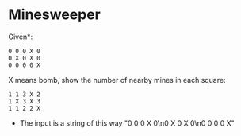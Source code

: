 Minesweeper
===========

Given*:

	0 0 0 X 0 
	0 X 0 X 0 
	0 0 0 0 X 

X means bomb, show the number of nearby mines in each square:

  	1 1 3 X 2 
	1 X 3 X 3 
	1 1 2 2 X 


* The input is a string of this way "0 0 0 X 0\n0 X 0 X 0\n0 0 0 0 X"
